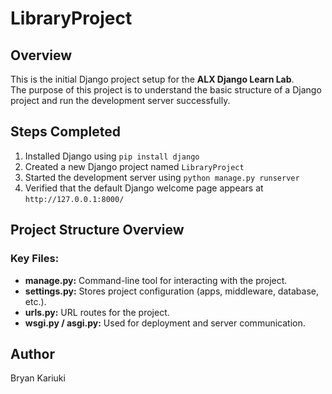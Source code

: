 # LibraryProject

## Overview
This is the initial Django project setup for the **ALX Django Learn Lab**.  
The purpose of this project is to understand the basic structure of a Django project and run the development server successfully.

## Steps Completed
1. Installed Django using `pip install django`
2. Created a new Django project named `LibraryProject`
3. Started the development server using `python manage.py runserver`
4. Verified that the default Django welcome page appears at `http://127.0.0.1:8000/`

## Project Structure Overview

### Key Files:
- **manage.py:** Command-line tool for interacting with the project.
- **settings.py:** Stores project configuration (apps, middleware, database, etc.).
- **urls.py:** URL routes for the project.
- **wsgi.py / asgi.py:** Used for deployment and server communication.

## Author
Bryan Kariuki

